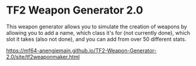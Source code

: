 # TF2 Weapon Generator 2.0
This weapon generator allows you to simulate the creation of weapons by allowing you to add a name, which class it's for (not currently done), which slot it takes (also not done), and you can add from over 50 different stats.

https://mf64-anengiemain.github.io/TF2-Weapon-Generator-2.0/site/tf2weaponmaker.html
